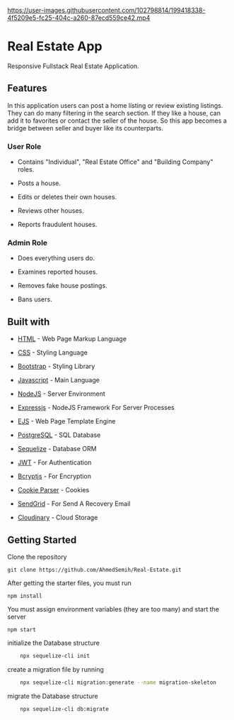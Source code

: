 https://user-images.githubusercontent.com/102798814/199418338-4f5209e5-fc25-404c-a260-87ecd559ce42.mp4

# Real Estate App

Responsive Fullstack Real Estate Application.

## Features

In this application users can post a home listing or review existing listings. They can do many filtering in the search section. If they like a house, can add it to favorites or contact the seller of the house. So this app becomes a bridge between seller and buyer like its counterparts.

### User Role

- Contains "Individual", "Real Estate Office" and "Building Company" roles.

- Posts a house.

- Edits or deletes their own houses.

- Reviews other houses.

- Reports fraudulent houses.

### Admin Role

- Does everything users do.

- Examines reported houses.

- Removes fake house postings.

- Bans users.

## Built with

- [HTML](https://html.spec.whatwg.org/multipage/) - Web Page Markup Language

- [CSS](https://www.w3.org/Style/CSS/) - Styling Language

- [Bootstrap](https://getbootstrap.com/) - Styling Library

- [Javascript](https://www.javascript.com/) - Main Language

- [NodeJS](https://nodejs.org/en/) - Server Environment

- [Expressjs](https://expressjs.com/) - NodeJS Framework For Server Processes

- [EJS](https://ejs.co/) - Web Page Template Engine

- [PostgreSQL](https://www.postgresql.org/) - SQL Database

- [Sequelize](https://sequelize.org/) - Database ORM

- [JWT](https://jwt.io/) - For Authentication

- [Bcryptjs](https://www.npmjs.com/package/bcryptjs) - For Encryption

- [Cookie Parser](https://www.npmjs.com/package/cookie-parser) - Cookies

- [SendGrid](https://sendgrid.com/solutions/email-api/) - For Send A Recovery Email

- [Cloudinary](https://cloudinary.com/) - Cloud Storage

## Getting Started

Clone the repository

```
git clone https://github.com/AhmedSemih/Real-Estate.git
```

After getting the starter files, you must run

```
npm install
```

You must assign environment variables (they are too many) and start the server

```
npm start
```



initialize the Database structure
``` bash
    npx sequelize-cli init
```

create a migration file by running
```bash
    npx sequelize-cli migration:generate --name migration-skeleton
```

migrate the Database structure
``` bash
    npx sequelize-cli db:migrate
```


